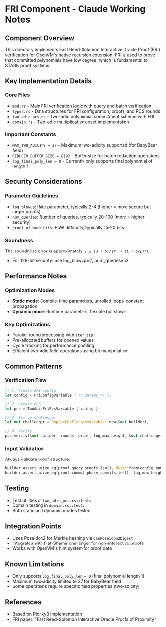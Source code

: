 # FRI Component - Claude Working Notes

## Component Overview
This directory implements Fast Reed-Solomon Interactive Oracle Proof (FRI) verification for OpenVM's native recursion extension. FRI is used to prove that committed polynomials have low degree, which is fundamental to STARK proof systems.

## Key Implementation Details

### Core Files
- `mod.rs` - Main FRI verification logic with query and batch verification
- `types.rs` - Data structures for FRI configuration, proofs, and PCS rounds  
- `two_adic_pcs.rs` - Two-adic polynomial commitment scheme with FRI
- `domain.rs` - Two-adic multiplicative coset implementation

### Important Constants
- `MAX_TWO_ADICITY = 27` - Maximum two-adicity supported (for BabyBear field)
- `REDUCER_BUFFER_SIZE = 8192` - Buffer size for batch reduction operations
- `log_final_poly_len = 0` - Currently only supports final polynomial of length 1

## Security Considerations

### Parameter Guidelines
- `log_blowup`: Rate parameter, typically 2-4 (higher = more secure but larger proofs)
- `num_queries`: Number of queries, typically 20-100 (more = higher security)
- `proof_of_work_bits`: PoW difficulty, typically 15-20 bits

### Soundness
The soundness error is approximately: `ε ≤ (d + δ)/|F| + (1 - δ/ρ)^t`
- For 128-bit security: use log_blowup=2, num_queries=53

## Performance Notes

### Optimization Modes
- **Static mode**: Compile-time parameters, unrolled loops, constant propagation
- **Dynamic mode**: Runtime parameters, flexible but slower

### Key Optimizations
- Parallel round processing with `iter_zip!`
- Pre-allocated buffers for opened values
- Cycle tracking for performance profiling
- Efficient two-adic field operations using bit manipulation

## Common Patterns

### Verification Flow
```rust
// 1. Create FRI config
let config = FriConfigVariable { /* params */ };

// 2. Create PCS 
let pcs = TwoAdicFriPcsVariable { config };

// 3. Set up challenger
let mut challenger = DuplexChallengerVariable::new(&mut builder);

// 4. Verify
pcs.verify(&mut builder, rounds, proof, log_max_height, &mut challenger);
```

### Input Validation
Always validate proof structure:
```rust
builder.assert_usize_eq(proof.query_proofs.len(), RVar::from(config.num_queries));
builder.assert_usize_eq(proof.commit_phase_commits.len(), log_max_height);
```

## Testing
- Test utilities in `two_adic_pcs.rs::tests`
- Domain testing in `domain.rs::tests`
- Both static and dynamic modes tested

## Integration Points
- Uses Poseidon2 for Merkle hashing via `CanPoseidon2Digest`
- Integrates with Fiat-Shamir challenger for non-interactive proofs
- Works with OpenVM's hint system for proof data

## Known Limitations
- Only supports `log_final_poly_len = 0` (final polynomial length 1)
- Maximum two-adicity limited to 27 for BabyBear field
- Some operations require specific field properties (two-adicity)

## References
- Based on Plonky3 implementation
- FRI paper: "Fast Reed-Solomon Interactive Oracle Proofs of Proximity"